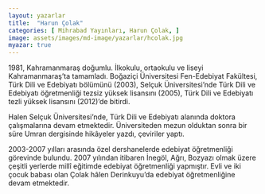```yaml
---
layout: yazarlar
title:  "Harun Çolak"
categories: [ Mihrabad Yayınları, Harun Çolak, ]
image: assets/images/md-image/yazarlar/hcolak.jpg
myazar: true
---
```


1981, Kahramanmaraş doğumlu. İlkokulu, ortaokulu ve liseyi Kahramanmaraş’ta tamamladı. Boğaziçi Üniversitesi Fen-Edebiyat Fakültesi, Türk Dili ve Edebiyatı bölümünü (2003), Selçuk Üniversitesi’nde Türk Dili ve Edebiyatı öğretmenliği tezsiz yüksek lisansını (2005), Türk Dili ve Edebiyatı tezli yüksek lisansını (2012)’de bitirdi.

Halen Selçuk Üniversitesi’nde, Türk Dili ve Edebiyatı alanında doktora çalışmalarına devam etmektedir. Üniversiteden mezun olduktan sonra bir süre Umran dergisinde hikâyeler yazdı, çeviriler yaptı.

2003-2007 yılları arasında özel dershanelerde edebiyat öğretmenliği görevinde bulundu. 2007 yılından itibaren İnegöl, Ağrı, Bozyazı olmak üzere çeşitli yerlerde millî eğitimde edebiyat öğretmenliği yapmıştır. Evli ve iki çocuk babası olan Çolak hâlen Derinkuyu’da edebiyat öğretmenliğine devam etmektedir.